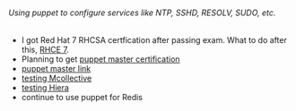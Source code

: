 ###### Using puppet to configure services like NTP, SSHD, RESOLV, SUDO, etc.
  - I got Red Hat 7 RHCSA certfication after passing exam. What to do after this, [RHCE 7](http://www.redhat.com/en/services/training/ex300-red-hat-certified-engineer-rhce-exam). 
  - Planning to get [puppet master certification](https://puppetlabs.com/services/certification/puppet-professional/2014)
  - [puppet master link](https://github.com/boonchu/opslab/tree/master/devops/puppet/master)
  - [testing Mcollective](https://github.com/boonchu/opslab/blob/master/devops/puppet/master/MCollective.md)
  - [testing Hiera](https://github.com/boonchu/opslab/blob/master/devops/puppet/master/Hiera.md)
  - continue to use puppet for Redis
